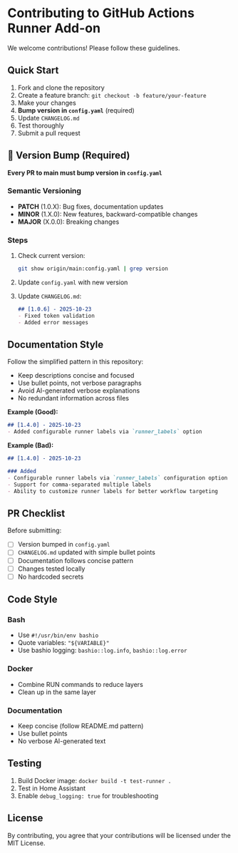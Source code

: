 # Contributing to GitHub Actions Runner Add-on

We welcome contributions! Please follow these guidelines.

## Quick Start

1. Fork and clone the repository
2. Create a feature branch: `git checkout -b feature/your-feature`
3. Make your changes
4. **Bump version in `config.yaml`** (required)
5. Update `CHANGELOG.md`
6. Test thoroughly
7. Submit a pull request

## 🚨 Version Bump (Required)

**Every PR to main must bump version in `config.yaml`**

### Semantic Versioning

- **PATCH** (1.0.X): Bug fixes, documentation updates
- **MINOR** (1.X.0): New features, backward-compatible changes
- **MAJOR** (X.0.0): Breaking changes

### Steps

1. Check current version:
   ```bash
   git show origin/main:config.yaml | grep version
   ```

2. Update `config.yaml` with new version

3. Update `CHANGELOG.md`:
   ```markdown
   ## [1.0.6] - 2025-10-23
   - Fixed token validation
   - Added error messages
   ```

## Documentation Style

Follow the simplified pattern in this repository:

- Keep descriptions concise and focused
- Use bullet points, not verbose paragraphs
- Avoid AI-generated verbose explanations
- No redundant information across files

**Example (Good):**
```markdown
## [1.4.0] - 2025-10-23
- Added configurable runner labels via `runner_labels` option
```

**Example (Bad):**
```markdown
## [1.4.0] - 2025-10-23

### Added
- Configurable runner labels via `runner_labels` configuration option
- Support for comma-separated multiple labels
- Ability to customize runner labels for better workflow targeting
```

## PR Checklist

Before submitting:

- [ ] Version bumped in `config.yaml`
- [ ] `CHANGELOG.md` updated with simple bullet points
- [ ] Documentation follows concise pattern
- [ ] Changes tested locally
- [ ] No hardcoded secrets

## Code Style

### Bash
- Use `#!/usr/bin/env bashio`
- Quote variables: `"${VARIABLE}"`
- Use bashio logging: `bashio::log.info`, `bashio::log.error`

### Docker
- Combine RUN commands to reduce layers
- Clean up in the same layer

### Documentation
- Keep concise (follow README.md pattern)
- Use bullet points
- No verbose AI-generated text

## Testing

1. Build Docker image: `docker build -t test-runner .`
2. Test in Home Assistant
3. Enable `debug_logging: true` for troubleshooting

## License

By contributing, you agree that your contributions will be licensed under the MIT License.

